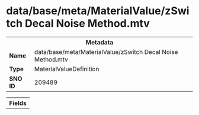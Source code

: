 <h1>data/base/meta/MaterialValue/zSwitch Decal Noise Method.mtv</h1><table><tr><th colspan="100%">Metadata</th></tr><tr><td><b>Name</b></td><td>data/base/meta/MaterialValue/zSwitch Decal Noise Method.mtv</td></tr><tr><td><b>Type</b></td><td>MaterialValueDefinition</td></tr><tr><td><b>SNO ID</b></td><td>209489</td></tr></table>

<table><tr><th colspan="100%">Fields</th></tr></table>

